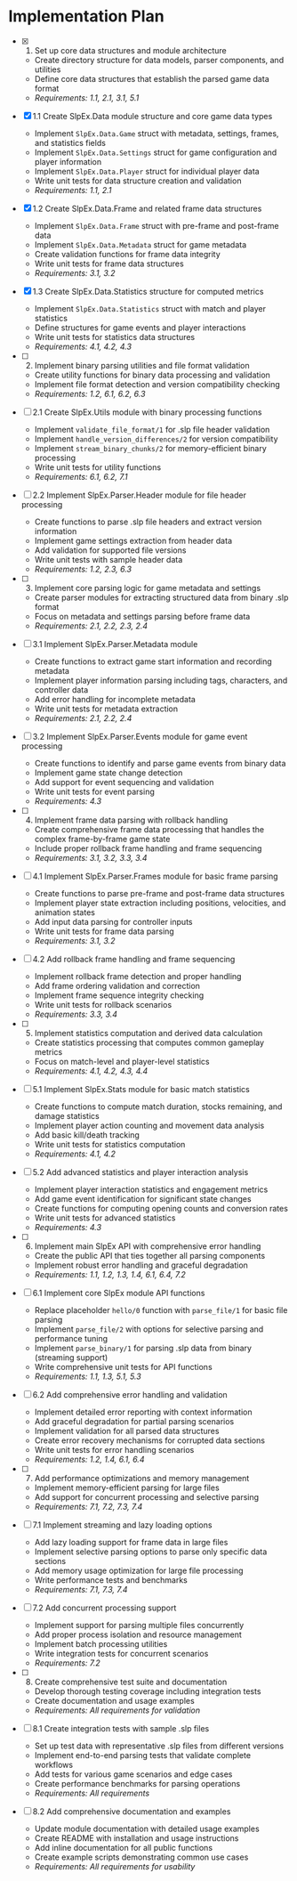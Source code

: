 # Implementation Plan

- [x] 1. Set up core data structures and module architecture
  - Create directory structure for data models, parser components, and utilities
  - Define core data structures that establish the parsed game data format
  - _Requirements: 1.1, 2.1, 3.1, 5.1_

- [x] 1.1 Create SlpEx.Data module structure and core game data types
  - Implement `SlpEx.Data.Game` struct with metadata, settings, frames, and statistics fields
  - Implement `SlpEx.Data.Settings` struct for game configuration and player information
  - Implement `SlpEx.Data.Player` struct for individual player data
  - Write unit tests for data structure creation and validation
  - _Requirements: 1.1, 2.1_

- [x] 1.2 Create SlpEx.Data.Frame and related frame data structures
  - Implement `SlpEx.Data.Frame` struct with pre-frame and post-frame data
  - Implement `SlpEx.Data.Metadata` struct for game metadata
  - Create validation functions for frame data integrity
  - Write unit tests for frame data structures
  - _Requirements: 3.1, 3.2_

- [x] 1.3 Create SlpEx.Data.Statistics structure for computed metrics
  - Implement `SlpEx.Data.Statistics` struct with match and player statistics
  - Define structures for game events and player interactions
  - Write unit tests for statistics data structures
  - _Requirements: 4.1, 4.2, 4.3_

- [ ] 2. Implement binary parsing utilities and file format validation
  - Create utility functions for binary data processing and validation
  - Implement file format detection and version compatibility checking
  - _Requirements: 1.2, 6.1, 6.2, 6.3_

- [ ] 2.1 Create SlpEx.Utils module with binary processing functions
  - Implement `validate_file_format/1` for .slp file header validation
  - Implement `handle_version_differences/2` for version compatibility
  - Implement `stream_binary_chunks/2` for memory-efficient binary processing
  - Write unit tests for utility functions
  - _Requirements: 6.1, 6.2, 7.1_

- [ ] 2.2 Implement SlpEx.Parser.Header module for file header processing
  - Create functions to parse .slp file headers and extract version information
  - Implement game settings extraction from header data
  - Add validation for supported file versions
  - Write unit tests with sample header data
  - _Requirements: 1.2, 2.3, 6.3_

- [ ] 3. Implement core parsing logic for game metadata and settings
  - Create parser modules for extracting structured data from binary .slp format
  - Focus on metadata and settings parsing before frame data
  - _Requirements: 2.1, 2.2, 2.3, 2.4_

- [ ] 3.1 Implement SlpEx.Parser.Metadata module
  - Create functions to extract game start information and recording metadata
  - Implement player information parsing including tags, characters, and controller data
  - Add error handling for incomplete metadata
  - Write unit tests for metadata extraction
  - _Requirements: 2.1, 2.2, 2.4_

- [ ] 3.2 Implement SlpEx.Parser.Events module for game event processing
  - Create functions to identify and parse game events from binary data
  - Implement game state change detection
  - Add support for event sequencing and validation
  - Write unit tests for event parsing
  - _Requirements: 4.3_

- [ ] 4. Implement frame data parsing with rollback handling
  - Create comprehensive frame data processing that handles the complex frame-by-frame game state
  - Include proper rollback frame handling and frame sequencing
  - _Requirements: 3.1, 3.2, 3.3, 3.4_

- [ ] 4.1 Implement SlpEx.Parser.Frames module for basic frame parsing
  - Create functions to parse pre-frame and post-frame data structures
  - Implement player state extraction including positions, velocities, and animation states
  - Add input data parsing for controller inputs
  - Write unit tests for frame data parsing
  - _Requirements: 3.1, 3.2_

- [ ] 4.2 Add rollback frame handling and frame sequencing
  - Implement rollback frame detection and proper handling
  - Add frame ordering validation and correction
  - Implement frame sequence integrity checking
  - Write unit tests for rollback scenarios
  - _Requirements: 3.3, 3.4_

- [ ] 5. Implement statistics computation and derived data calculation
  - Create statistics processing that computes common gameplay metrics
  - Focus on match-level and player-level statistics
  - _Requirements: 4.1, 4.2, 4.3, 4.4_

- [ ] 5.1 Implement SlpEx.Stats module for basic match statistics
  - Create functions to compute match duration, stocks remaining, and damage statistics
  - Implement player action counting and movement data analysis
  - Add basic kill/death tracking
  - Write unit tests for statistics computation
  - _Requirements: 4.1, 4.2_

- [ ] 5.2 Add advanced statistics and player interaction analysis
  - Implement player interaction statistics and engagement metrics
  - Add game event identification for significant state changes
  - Create functions for computing opening counts and conversion rates
  - Write unit tests for advanced statistics
  - _Requirements: 4.3_

- [ ] 6. Implement main SlpEx API with comprehensive error handling
  - Create the public API that ties together all parsing components
  - Implement robust error handling and graceful degradation
  - _Requirements: 1.1, 1.2, 1.3, 1.4, 6.1, 6.4, 7.2_

- [ ] 6.1 Implement core SlpEx module API functions
  - Replace placeholder `hello/0` function with `parse_file/1` for basic file parsing
  - Implement `parse_file/2` with options for selective parsing and performance tuning
  - Implement `parse_binary/1` for parsing .slp data from binary (streaming support)
  - Write comprehensive unit tests for API functions
  - _Requirements: 1.1, 1.3, 5.1, 5.3_

- [ ] 6.2 Add comprehensive error handling and validation
  - Implement detailed error reporting with context information
  - Add graceful degradation for partial parsing scenarios
  - Implement validation for all parsed data structures
  - Create error recovery mechanisms for corrupted data sections
  - Write unit tests for error handling scenarios
  - _Requirements: 1.2, 1.4, 6.1, 6.4_

- [ ] 7. Add performance optimizations and memory management
  - Implement memory-efficient parsing for large files
  - Add support for concurrent processing and selective parsing
  - _Requirements: 7.1, 7.2, 7.3, 7.4_

- [ ] 7.1 Implement streaming and lazy loading options
  - Add lazy loading support for frame data in large files
  - Implement selective parsing options to parse only specific data sections
  - Add memory usage optimization for large file processing
  - Write performance tests and benchmarks
  - _Requirements: 7.1, 7.3, 7.4_

- [ ] 7.2 Add concurrent processing support
  - Implement support for parsing multiple files concurrently
  - Add proper process isolation and resource management
  - Implement batch processing utilities
  - Write integration tests for concurrent scenarios
  - _Requirements: 7.2_

- [ ] 8. Create comprehensive test suite and documentation
  - Develop thorough testing coverage including integration tests
  - Create documentation and usage examples
  - _Requirements: All requirements for validation_

- [ ] 8.1 Create integration tests with sample .slp files
  - Set up test data with representative .slp files from different versions
  - Implement end-to-end parsing tests that validate complete workflows
  - Add tests for various game scenarios and edge cases
  - Create performance benchmarks for parsing operations
  - _Requirements: All requirements_

- [ ] 8.2 Add comprehensive documentation and examples
  - Update module documentation with detailed usage examples
  - Create README with installation and usage instructions
  - Add inline documentation for all public functions
  - Create example scripts demonstrating common use cases
  - _Requirements: All requirements for usability_
